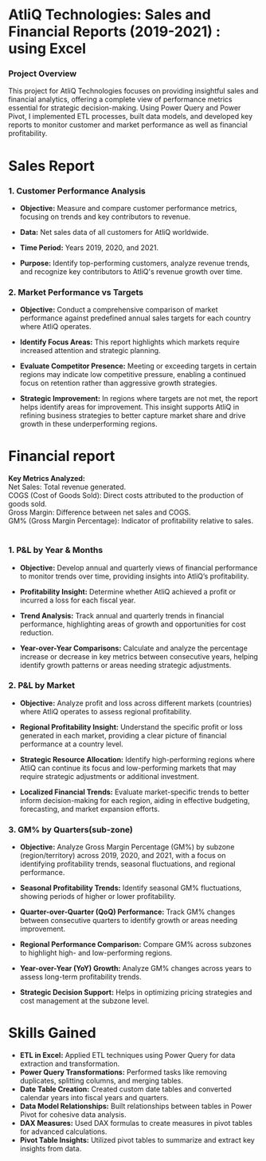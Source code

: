 # AtliQ Technologies: Sales and Financial Reports (2019-2021) : using Excel
### Project Overview
This project for AtliQ Technologies focuses on providing insightful sales and financial analytics, offering a complete view of performance metrics essential for strategic decision-making. Using Power Query and Power Pivot, I implemented ETL processes, built data models, and developed key reports to monitor customer and market performance as well as financial profitability.

# Sales Report
### 1. Customer Performance Analysis<br>
- **Objective:** Measure and compare customer performance metrics, focusing on trends and key contributors to revenue.<br>

- **Data:** Net sales data of all customers for AtliQ worldwide.<br>

- **Time Period:** Years 2019, 2020, and 2021.<br>

- **Purpose:** Identify top-performing customers, analyze revenue trends, and recognize key contributors to AtliQ's revenue growth over time.<br>


### 2. Market Performance vs Targets<br>
- **Objective:** Conduct a comprehensive comparison of market performance against predefined annual sales targets for each country where AtliQ operates.<br>

- **Identify Focus Areas:** This report highlights which markets require increased attention and strategic planning.<br>

- **Evaluate Competitor Presence:** Meeting or exceeding targets in certain regions may indicate low competitive pressure, enabling a continued focus on retention rather than aggressive growth strategies.<br>

- **Strategic Improvement:** In regions where targets are not met, the report helps identify areas for improvement. This insight supports AtliQ in refining business strategies to better capture market share and drive growth in these underperforming regions.<br>



# Financial report<br>

**Key Metrics Analyzed:**<br>
Net Sales: Total revenue generated.<br>
COGS (Cost of Goods Sold): Direct costs attributed to the production of goods sold.<br>
Gross Margin: Difference between net sales and COGS.<br>
GM% (Gross Margin Percentage): Indicator of profitability relative to sales.<br>
<br>
### 1. P&L by Year & Months<br>
- **Objective:** Develop annual and quarterly views of financial performance to monitor trends over time, providing insights into AtliQ’s profitability.<br>

- **Profitability Insight:** Determine whether AtliQ achieved a profit or incurred a loss for each fiscal year.<br>

- **Trend Analysis:** Track annual and quarterly trends in financial performance, highlighting areas of growth and opportunities for cost reduction.<br>

- **Year-over-Year Comparisons:** Calculate and analyze the percentage increase or decrease in key metrics between consecutive years, helping identify growth patterns or areas needing strategic adjustments.<br>


### 2. P&L by Market<br>
- **Objective:** Analyze profit and loss across different markets (countries) where AtliQ operates to assess regional profitability.<br>

- **Regional Profitability Insight:** Understand the specific profit or loss generated in each market, providing a clear picture of financial performance at a country level.<BR>

- **Strategic Resource Allocation:** Identify high-performing regions where AtliQ can continue its focus and low-performing markets that may require strategic adjustments or additional investment.<br>

- **Localized Financial Trends:** Evaluate market-specific trends to better inform decision-making for each region, aiding in effective budgeting, forecasting, and market expansion efforts.<br>

### 3. GM% by Quarters(sub-zone)

- **Objective:** Analyze Gross Margin Percentage (GM%) by subzone (region/territory) across 2019, 2020, and 2021, with a focus on identifying profitability trends, seasonal fluctuations, and regional performance.

- **Seasonal Profitability Trends:** Identify seasonal GM% fluctuations, showing periods of higher or lower profitability.
  
- **Quarter-over-Quarter (QoQ) Performance:** Track GM% changes between consecutive quarters to identify growth or areas needing improvement.
  
- **Regional Performance Comparison:** Compare GM% across subzones to highlight high- and low-performing regions.
  
- **Year-over-Year (YoY) Growth:** Analyze GM% changes across years to assess long-term profitability trends.
  
- **Strategic Decision Support:** Helps in optimizing pricing strategies and cost management at the subzone level.



# Skills Gained<br>
- **ETL in Excel:** Applied ETL techniques using Power Query for data extraction and transformation.<br>
- **Power Query Transformations:** Performed tasks like removing duplicates, splitting columns, and merging tables.<br>
- **Date Table Creation:** Created custom date tables and converted calendar years into fiscal years and quarters.<br>
- **Data Model Relationships:** Built relationships between tables in Power Pivot for cohesive data analysis.<br>
- **DAX Measures:** Used DAX formulas to create measures in pivot tables for advanced calculations.<br>
- **Pivot Table Insights:** Utilized pivot tables to summarize and extract key insights from data.<br>
